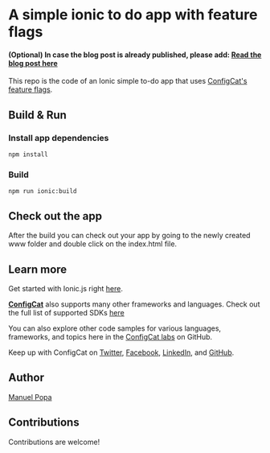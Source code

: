 
# A simple ionic to do app with feature flags

#### (Optional) In case the blog post is already published, please add: [Read the blog post here](https://configcat.com/blog/)

This repo is the code of an Ionic simple to-do app that uses [ConfigCat's feature flags](https://configcat.com).

## Build & Run

### Install app dependencies
```
npm install
```

### Build
```
npm run ionic:build
```

## Check out the app
After the build you can check out your app by going to the newly created www folder and double click on the index.html file.


## Learn more

Get started with Ionic.js right [here](https://ionicframework.com).


[**ConfigCat**](https://configcat.com) also supports many other frameworks and languages. Check out the full list of supported SDKs [here](https://configcat.com/docs/sdk-reference/overview/)

You can also explore other code samples for various languages, frameworks, and topics here in the [ConfigCat labs](https://github.com/configcat-labs) on GitHub.

Keep up with ConfigCat on [Twitter](https://twitter.com/configcat), [Facebook](https://www.facebook.com/configcat), [LinkedIn](https://www.linkedin.com/company/configcat/), and [GitHub](https://github.com/configcat).

## Author
[Manuel Popa](https://github.com/SKing091)

## Contributions
Contributions are welcome!
